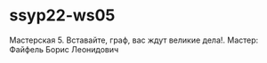 # ssyp22-ws05
Мастерская 5. Вставайте, граф, вас ждут великие дела!. Мастер: Файфель Борис Леонидович

